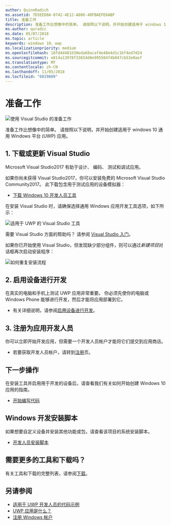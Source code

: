 ```yaml
---
author: QuinnRadich
ms.assetid: 7D5EED8A-0742-4E12-A806-40FBAEFE6ABF
title: 准备工作
description: 准备工作比想像中的简单。 请按照以下说明，并开始创建适用于 windows 10 通用 Windows 平台 (UWP) 应用。
ms.author: quradic
ms.date: 05/07/2018
ms.topic: article
keywords: windows 10，uwp
ms.localizationpriority: medium
ms.openlocfilehash: 18fd4d481d30eda68acaf4e48e4d1c1bf4ed7d24
ms.sourcegitcommit: e814a13978f33654d8e995584f4b047cb53e0aef
ms.translationtype: MT
ms.contentlocale: zh-CN
ms.lasthandoff: 11/05/2018
ms.locfileid: "6029809"
---
```

# <a name="get-set-up"></a>准备工作

![使用 Visual Studio 的准备工作](images/VisualStudio2017Hero_ImageXL-LG.png)

准备工作比想像中的简单。 请按照以下说明，并开始创建适用于 windows 10 通用 Windows 平台 (UWP) 应用。

## <a name="1-download-or-update-visual-studio"></a>1. 下载或更新 Visual Studio

Microsoft Visual Studio2017 有助于设计、 编码、 测试和调试应用。

如果你尚未获得 Visual Studio2017，你可以安装免费的 Microsoft Visual Studio Community2017。 此下载包含用于测试应用的设备模拟器：

-   [下载 Windows 10 开发人员工具](https://go.microsoft.com/fwlink/p/?LinkID=534189)

在安装 Visual Studio 时，请确保选择通用 Windows 应用开发工具选项，如下所示：

![适用于 UWP 的 Visual Studio 工具](images/vs-2017-community-setup.png)

需要 Visual Studio 方面的帮助吗？ 请参阅 [Visual Studio 入门](https://www.visualstudio.com/vs/getting-started)。

如果你已开始使用 Visual Studio，但发现缺少部分组件，则可以通过*新建项目*对话框再次启动安装程序：

   ![如何重复安装流程](images/win10-cs-install.png)


## <a name="2-enable-your-device-for-development"></a>2. 启用设备进行开发

在真实的电脑和手机上测试 UWP 应用非常重要。 你必须先使你的电脑或 Windows Phone 能够进行开发，然后才能将应用部署到它。

-   有关详细说明，请参阅[启用设备进行开发](enable-your-device-for-development.md)。

## <a name="3-register-as-an-app-developer"></a>3. 注册为应用开发人员

你可以立即开始开发应用，但需要一个开发人员帐户才能将它们提交到应用商店。

-   若要获取开发人员帐户，请转到[注册](sign-up.md)页。

## <a name="whats-next"></a>下一步操作

在安装工具并启用用于开发的设备后，请查看我们有关如何开始创建 Windows 10 应用的指南。

-   [开始编写代码](create-uwp-apps.md)

## <a name="windows-development-setup-scripts"></a>Windows 开发安装脚本

如果想要自定义设备并安装其他功能或包，请查看该项目的系统安装脚本。

- [开发人员安装脚本](https://github.com/Microsoft/windows-dev-box-setup-scripts)

## <a name="want-more-tools-and-downloads"></a>需要更多的工具和下载吗？

有关工具和下载的完整列表，请参阅[下载](http://go.microsoft.com/fwlink/p/?linkid=285935)。

## <a name="see-also"></a>另请参阅

* [适用于 UWP 开发人员的代码示例](https://developer.microsoft.com/windows/samples)
* [UWP 应用是什么？](universal-application-platform-guide.md)
* [注册 Windows 帐户](sign-up.md)
